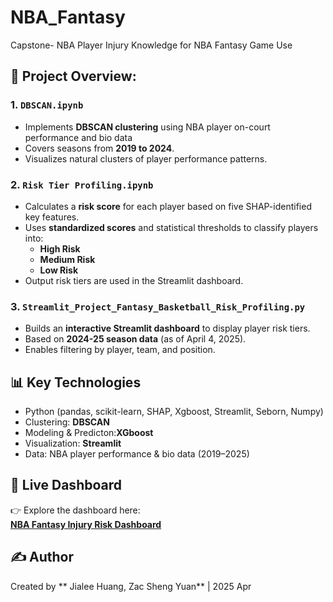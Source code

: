 # NBA_Fantasy
Capstone- NBA Player Injury Knowledge for NBA Fantasy Game Use

## 📁 Project Overview:



### 1. `DBSCAN.ipynb`
- Implements **DBSCAN clustering** using NBA player on-court performance and bio data
- Covers seasons from **2019 to 2024**.
- Visualizes natural clusters of player performance patterns.

### 2. `Risk Tier Profiling.ipynb`
- Calculates a **risk score** for each player based on five SHAP-identified key features.
- Uses **standardized scores** and statistical thresholds to classify players into:
  - **High Risk**
  - **Medium Risk**
  - **Low Risk**
- Output risk tiers are used in the Streamlit dashboard.

### 3. `Streamlit_Project_Fantasy_Basketball_Risk_Profiling.py`
- Builds an **interactive Streamlit dashboard** to display player risk tiers.
- Based on **2024-25 season data** (as of April 4, 2025).
- Enables filtering by player, team, and position.


## 📊 Key Technologies
- Python (pandas, scikit-learn, SHAP, Xgboost, Streamlit, Seborn, Numpy)
- Clustering: **DBSCAN**
- Modeling & Predicton:**XGboost**
- Visualization: **Streamlit**
- Data: NBA player performance & bio data (2019–2025)


## 🚀 Live Dashboard

👉 Explore the dashboard here:  
**[NBA Fantasy Injury Risk Dashboard](https://nbafantasy-lcddcz9dxmxunjfop42qn8.streamlit.app/)**



## ✍️ Author
Created by ** Jialee Huang, Zac Sheng Yuan** | 2025 Apr  
